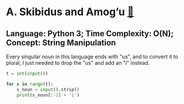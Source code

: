 # A. Skibidus and Amog’u [🔗](https://codeforces.com/contest/2065/problem/A)
## Language: Python 3; Time Complexity: O(N); Concept: String Manipulation

Every singular noun in this language ends with "us", and to convert it to plural, I just needed to drop the "us" and add an "i" instead.

```python
t = int(input())

for x in range(t):
    s_noun = input().strip()
    print(s_noun[:-2] + 'i')
```
